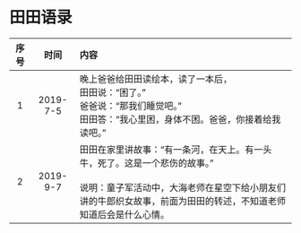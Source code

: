 # 田田语录

| 序号 | 时间 | 内容
| :---: | :---: | :--- |
|1    | 2019-7-5 | 晚上爸爸给田田读绘本，读了一本后，<br>田田说：“困了。”<br>爸爸说：“那我们睡觉吧。”<br>田田答：“我心里困，身体不困。爸爸，你接着给我读吧。”
|2    | 2019-9-7 | 田田在家里讲故事：“有一条河，在天上。有一头牛，死了。这是一个悲伤的故事。” <br><br>说明：童子军活动中，大海老师在星空下给小朋友们讲的牛郎织女故事，前面为田田的转述，不知道老师知道后会是什么心情。


